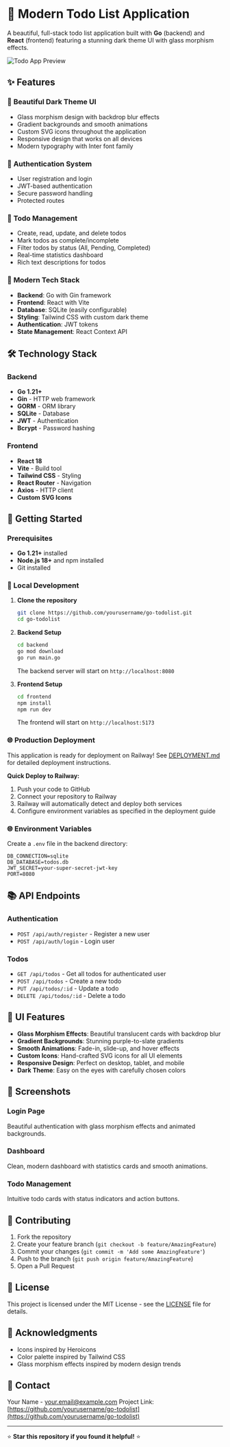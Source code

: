 # 🌟 Modern Todo List Application

A beautiful, full-stack todo list application built with **Go** (backend) and **React** (frontend) featuring a stunning dark theme UI with glass morphism effects.

![Todo App Preview](https://via.placeholder.com/800x400/0f0f23/ffffff?text=Modern+Todo+App)

## ✨ Features

### 🎨 **Beautiful Dark Theme UI**
- Glass morphism design with backdrop blur effects
- Gradient backgrounds and smooth animations
- Custom SVG icons throughout the application
- Responsive design that works on all devices
- Modern typography with Inter font family

### 🔐 **Authentication System**
- User registration and login
- JWT-based authentication
- Secure password handling
- Protected routes

### 📝 **Todo Management**
- Create, read, update, and delete todos
- Mark todos as complete/incomplete
- Filter todos by status (All, Pending, Completed)
- Real-time statistics dashboard
- Rich text descriptions for todos

### 🚀 **Modern Tech Stack**
- **Backend**: Go with Gin framework
- **Frontend**: React with Vite
- **Database**: SQLite (easily configurable)
- **Styling**: Tailwind CSS with custom dark theme
- **Authentication**: JWT tokens
- **State Management**: React Context API

## 🛠️ Technology Stack

### Backend
- **Go 1.21+**
- **Gin** - HTTP web framework
- **GORM** - ORM library
- **SQLite** - Database
- **JWT** - Authentication
- **Bcrypt** - Password hashing

### Frontend
- **React 18**
- **Vite** - Build tool
- **Tailwind CSS** - Styling
- **React Router** - Navigation
- **Axios** - HTTP client
- **Custom SVG Icons**

## 🚀 Getting Started

### Prerequisites
- **Go 1.21+** installed
- **Node.js 18+** and npm installed
- Git installed

### 🔧 Local Development

1. **Clone the repository**
   ```bash
   git clone https://github.com/yourusername/go-todolist.git
   cd go-todolist
   ```

2. **Backend Setup**
   ```bash
   cd backend
   go mod download
   go run main.go
   ```
   The backend server will start on `http://localhost:8080`

3. **Frontend Setup**
   ```bash
   cd frontend
   npm install
   npm run dev
   ```
   The frontend will start on `http://localhost:5173`

### 🌐 Production Deployment

This application is ready for deployment on Railway! See [DEPLOYMENT.md](DEPLOYMENT.md) for detailed deployment instructions.

**Quick Deploy to Railway:**
1. Push your code to GitHub
2. Connect your repository to Railway
3. Railway will automatically detect and deploy both services
4. Configure environment variables as specified in the deployment guide

### 🌐 Environment Variables

Create a `.env` file in the backend directory:
```env
DB_CONNECTION=sqlite
DB_DATABASE=todos.db
JWT_SECRET=your-super-secret-jwt-key
PORT=8080
```

## 📚 API Endpoints

### Authentication
- `POST /api/auth/register` - Register a new user
- `POST /api/auth/login` - Login user

### Todos
- `GET /api/todos` - Get all todos for authenticated user
- `POST /api/todos` - Create a new todo
- `PUT /api/todos/:id` - Update a todo
- `DELETE /api/todos/:id` - Delete a todo

## 🎨 UI Features

- **Glass Morphism Effects**: Beautiful translucent cards with backdrop blur
- **Gradient Backgrounds**: Stunning purple-to-slate gradients
- **Smooth Animations**: Fade-in, slide-up, and hover effects
- **Custom Icons**: Hand-crafted SVG icons for all UI elements
- **Responsive Design**: Perfect on desktop, tablet, and mobile
- **Dark Theme**: Easy on the eyes with carefully chosen colors

## 📱 Screenshots

### Login Page
Beautiful authentication with glass morphism effects and animated backgrounds.

### Dashboard
Clean, modern dashboard with statistics cards and smooth animations.

### Todo Management
Intuitive todo cards with status indicators and action buttons.

## 🤝 Contributing

1. Fork the repository
2. Create your feature branch (`git checkout -b feature/AmazingFeature`)
3. Commit your changes (`git commit -m 'Add some AmazingFeature'`)
4. Push to the branch (`git push origin feature/AmazingFeature`)
5. Open a Pull Request

## 📄 License

This project is licensed under the MIT License - see the [LICENSE](LICENSE) file for details.

## 🙏 Acknowledgments

- Icons inspired by Heroicons
- Color palette inspired by Tailwind CSS
- Glass morphism effects inspired by modern design trends

## 📧 Contact

Your Name - your.email@example.com
Project Link: [https://github.com/yourusername/go-todolist](https://github.com/yourusername/go-todolist)

---

⭐ **Star this repository if you found it helpful!** ⭐
